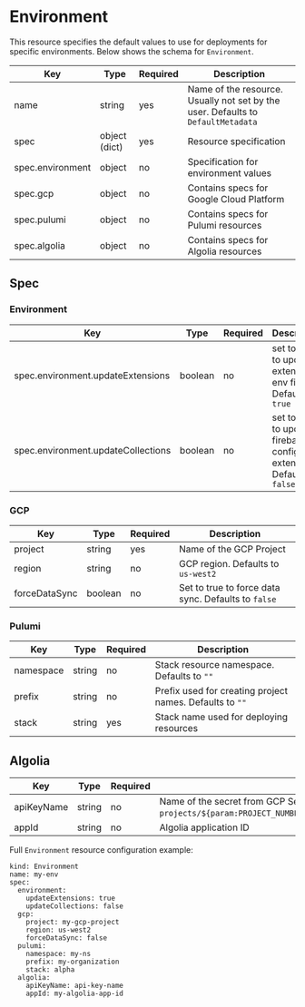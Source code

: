 # Environment 

This resource specifies the default values to use for deployments for specific environments. Below shows the schema for ``Environment``.


| Key | Type | Required | Description |
|-----|------|----------|-------------|
| name | string | yes | Name of the resource. Usually not set by the user. Defaults to ``DefaultMetadata`` |
| spec | object (dict) | yes | Resource specification |
| spec.environment | object | no | Specification for environment values |
| spec.gcp | object | no | Contains specs for Google Cloud Platform |
| spec.pulumi | object | no | Contains specs for Pulumi resources |
| spec.algolia | object | no | Contains specs for Algolia resources |

## Spec

### Environment

| Key | Type | Required | Description |
|-----|------|----------|-------------|
| spec.environment.updateExtensions | boolean | no | set to ``true`` to update extensions env files. Defaults to ``true`` |
| spec.environment.updateCollections | boolean | no | set to ``true`` to update firebase config file extensions. Defaults to ``false`` |

### GCP

| Key | Type | Required | Description |
|-----|------|----------|-------------|
| project | string | yes | Name of the GCP Project |
| region | string | no | GCP region. Defaults to ``us-west2`` |
| forceDataSync | boolean | no | Set to true to force data sync. Defaults to ``false`` |

### Pulumi

| Key | Type | Required | Description |
|-----|------|----------|-------------|
| namespace | string | no | Stack resource namespace. Defaults to ``""`` |
| prefix | string | no | Prefix used for creating project names. Defaults to ``""`` |
| stack | string | yes | Stack name used for deploying resources |

## Algolia

| Key | Type | Required | Description |
|-----|------|----------|-------------|
| apiKeyName | string | no | Name of the secret from GCP Secret Manager. Equivalent to ``projects/${param:PROJECT_NUMBER}/secrets/``{apiKeyName}``/versions/latest`` |
| appId | string | no | Algolia application ID |

Full ``Environment`` resource configuration example:

   ```
   kind: Environment
   name: my-env
   spec:
     environment:
       updateExtensions: true
       updateCollections: false
     gcp:
       project: my-gcp-project
       region: us-west2
       forceDataSync: false
     pulumi:
       namespace: my-ns
       prefix: my-organization
       stack: alpha
     algolia:
       apiKeyName: api-key-name
       appId: my-algolia-app-id
   ```
